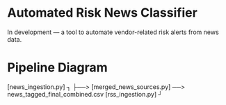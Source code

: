# Automated Risk News Classifier
In development — a tool to automate vendor-related risk alerts from news data.


# Pipeline Diagram

[news_ingestion.py] ┐
                    ├──> [merged_news_sources.py] ──> news_tagged_final_combined.csv
[rss_ingestion.py] ┘
